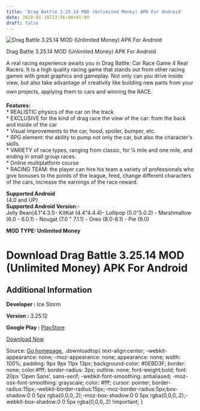 ```yaml
---
title: 'Drag Battle 3.25.14 MOD (Unlimited Money) APK For Android'
date: 2020-01-16T23:56:00+01:00
draft: false
---
```


![Drag Battle 3.25.14 MOD (Unlimited Money) APK For Android](https://i0.wp.com/apkhome.net/wp-content/uploads/2020/01/Drag-Battle-3.25.14-MOD-Unlimited-Money.png "Drag Battle 3.25.14 MOD (Unlimited Money) APK For Android")

  

Drag Battle 3.25.14 MOD (Unlimited Money) APK For Android

A real racing experience awaits you in Drag Battle: Car Race Game 4 Real Racers. It is a high quality racing game that stands out from other racing games with great graphics and gameplay. Not only can you drive inside view, but also take advantage of creativity like building new parts from your own projects, applying them to cars and winning the RACE.

**Features:**  
\* REALISTIC physics of the car on the track  
\* EXCLUSIVE for the kind of drag race the view of the car: from the back and inside of the car  
\* Visual improvements to the car, hood, spoiler, bumper, etc.  
\* RPG element: the ability to pump not only the car, but also the character's skills.  
\* VARIETY of race types, ranging from classic, for ¼ mile and one mile, and ending in small group races.  
\* Online multiplatform course  
\* RACING TEAM: the player can hire his team a variety of professionals who give bonuses to the points of the league, feed, change different characters of the cars, increase the earnings of the race reward.

**Supported Android**  
{4.0 and UP}  
**Supported Android Version**:-  
Jelly Bean(4.1"4.3.1)- KitKat (4.4"4.4.4)- Lollipop (5.0"5.0.2) - Marshmallow (6.0 - 6.0.1) - Nougat (7.0 " 7.1.1) - Oreo (8.0-8.1) - Pie (9.0)

**MOD TYPE: Unlimited Money**

Download Drag Battle 3.25.14 MOD (Unlimited Money) APK For Android
==================================================================

Additional Information
----------------------

**Developer :** Ice Storm

**Version :** 3.25.12

**Google Play :** [PlayStore](https://play.google.com/store/apps/details?id=com.IceStorm.DragBattle)

  

[Download Now](https://store4app.co/post/drag-battle-3-25-14-mod-unlimited-money-apk-for-android_1579198088)

  
Source: [Go homepage.](https://store4app.co/post/drag-battle-3-25-14-mod-unlimited-money-apk-for-android_1579198088) .downloadtop{ text-align:center; -webkit-appearance: none; -moz-appearance: none; appearance: none; width: 100%; padding: 9px 9px 11px 13px; background-color: #0EBD3F; border: none; color:#fff; border-radius: 3px; outline: none; font-weight;bold; font: 20px 'Open Sans', sans-serif; -webkit-font-smoothing: antialiased; -moz-osx-font-smoothing: grayscale; color: #fff; cursor: pointer; border-radius:15px;-webkit-border-radius:15px;-moz-border-radius:5px;box-shadow:0 0 5px rgba(0,0,0,.2);-moz-box-shadow:0 0 5px rgba(0,0,0,.2);-webkit-box-shadow:0 0 5px rgba(0,0,0,.2) !important; }